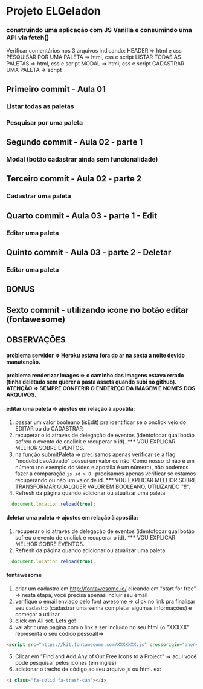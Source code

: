 # Projeto ELGeladon 
### construindo uma aplicação com JS Vanilla e consumindo uma API via fetch() 

Verificar comentários nos 3 arquivos indicando:
    HEADER => html e css
    PESQUISAR POR UMA PALETA => html, css e script 
    LISTAR TODAS AS PALETAS => html, css e script
    MODAL => html, css e script
    CADASTRAR UMA PALETA => script 

## Primeiro commit - Aula 01
### Listar todas as paletas 
### Pesquisar por uma paleta 

## Segundo commit - Aula 02 - parte 1
### Modal (botão cadastrar ainda sem funcionalidade)

## Terceiro commit - Aula 02 - parte 2
### Cadastrar uma paleta

## Quarto commit - Aula 03 - parte 1 - Edit
### Editar uma paleta

## Quinto commit - Aula 03 - parte 2 - Deletar
### Editar uma paleta

## BONUS 
## Sexto commit - utilizando icone no botão editar (fontawesome)

## OBSERVAÇÕES 
#### problema servidor => Heroku estava fora do ar na sexta a noite devido manutenção. 
#### problema renderizar images => o caminho das imagens estava errado (tinha deletado sem querer a pasta assets quando subi no github). ATENÇÃO => SEMPRE CONFERIR O ENDEREÇO DA IMAGEM E NOMES DOS ARQUIVOS. 
#### editar uma paleta => ajustes em relação à apostila: 
1. passar um valor booleano (isEdit) pra identificar se o onclick veio do EDITAR ou do CADASTRAR
2. recuperar o id através de delegação de eventos (identofocar qual botão sofreu o evento de onclick e recuperar o id). *** VOU EXPLICAR MELHOR SOBRE EVENTOS. 
3. na função submitPaleta => precisamos apenas verificar se a flag "modoEdicaoAtivado" possui um valor ou não. Como nosso id não é um número (no exemplo do vídeo e apostila é um número), não podemos fazer a comparação ```js id > 0 ``` precisamos apenas verificar se estamos recuperando ou não um valor de id. *** VOU EXPLICAR MELHOR SOBRE TRANSFORMAR QUALQUER VALOR EM BOOLEANO, UTILIZANDO "!!".
4. Refresh da página quando adicionar ou atualizar uma paleta
```js 
  document.location.reload(true);
``` 
#### deletar uma paleta => ajustes em relação à apostila: 
1. recuperar o id através de delegação de eventos (identofocar qual botão sofreu o evento de onclick e recuperar o id). *** VOU EXPLICAR MELHOR SOBRE EVENTOS. 
2. Refresh da página quando adicionar ou atualizar uma paleta
```js 
  document.location.reload(true);
``` 
#### fontawesome
1. criar um cadastro em http://fontawesome.io/ clicando em "start for free" => nesta etapa, você precisa apenas incluir seu email
2. verifique o email enviado pelo font awesome => click no link pra finalizar seu cadastro (cadastrar uma senha completar algumas informações) e começar a utilizar
3. click em All set. Lets go!
4. vai abrir uma página com o link a ser incluído no seu html (o "XXXXX" representa o seu códico pessoal)=> 
```html
<script src="https://kit.fontawesome.com/XXXXXXX.js" crossorigin="anonymous"></script>
```
5. Clicar em "Find and Add Any of Our Free Icons to a Project" => aqui você pode pesquisar pelos ícones (em ingles)
6. adicionar o trecho de código ao seu arquivo js ou html.
ex: 
```js 
<i class="fa-solid fa-trash-can"></i> 
```
